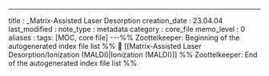 ---
title : _Matrix-Assisted Laser Desorption
creation_date : 23.04.04
last_modified :
note_type : metadata
category : core_file
memo_level : 0
aliases : 
tags: [MOC, core file]
---%% Zoottelkeeper: Beginning of the autogenerated index file list  %%
📄 [[Matrix-Assisted Laser Desorption/Ionization (MALDI)|Ionization (MALDI)]]
%% Zoottelkeeper: End of the autogenerated index file list  %%
